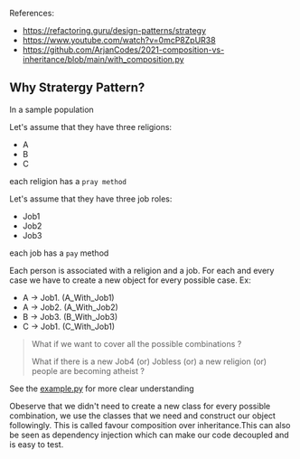 References:

- https://refactoring.guru/design-patterns/strategy
- https://www.youtube.com/watch?v=0mcP8ZpUR38
- https://github.com/ArjanCodes/2021-composition-vs-inheritance/blob/main/with_composition.py

## Why Stratergy Pattern?

In a sample population

Let's assume that they have three religions:

- A
- B
- C

each religion has a `pray method`

Let's assume that they have three job roles:

- Job1
- Job2
- Job3

each job has a `pay` method

Each person is associated with a religion and a job.
For each and every case we have to create a new object for every possible case.
Ex:

- A -> Job1. (A_With_Job1)
- A -> Job2. (A_With_Job2)
- B -> Job3. (B_With_Job3)
- C -> Job1. (C_With_Job1)

> What if we want to cover all the possible combinations ?
>
> What if there is a new Job4 (or) Jobless (or) a new religion (or) people are becoming atheist ?

See the [example.py](./example.py) for more clear understanding

Obeserve that we didn't need to create a new class for every possible combination, we use the classes that we need and construct our object followingly. This is called favour composition over inheritance.This can also be seen as dependency injection which can make our code decoupled and is easy to test.
